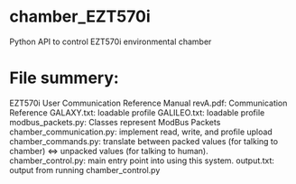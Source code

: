 # chamber_EZT570i
Python API to control EZT570i environmental chamber


# File summery:
EZT570i User Communication Reference Manual revA.pdf: Communication Reference
GALAXY.txt: loadable profile
GALILEO.txt: loadable profile
modbus_packets.py: Classes represent ModBus Packets
chamber_communication.py: implement read, write, and profile upload
chamber_commands.py: translate between packed values (for talking to chamber) <=> unpacked values (for talking to human).  
chamber_control.py: main entry point into using this system.
output.txt: output from running chamber_control.py

